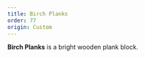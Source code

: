 ```yaml
---
title: Birch Planks
order: 77
origin: Custom
---
```


**Birch Planks** is a bright wooden plank block.
